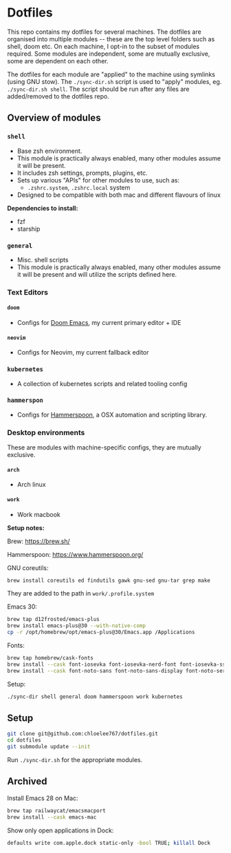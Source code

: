 # Dotfiles

This repo contains my dotfiles for several machines.
The dotfiles are organised into multiple modules -- these are the top level folders such as shell, doom etc.
On each machine, I opt-in to the subset of modules required.
Some modules are independent, some are mutually exclusive, some are dependent on each other.

The dotfiles for each module are "applied" to the machine using symlinks (using GNU stow).
The `./sync-dir.sh` script is used to "apply" modules, eg. `./sync-dir.sh shell`.
The script should be run after any files are added/removed to the dotfiles repo.

## Overview of modules

### `shell`

- Base zsh environment.
- This module is practically always enabled, many other modules assume it will be present.
- It includes zsh settings, prompts, plugins, etc.
- Sets up various "APIs" for other modules to use, such as:
  - `.zshrc.system`, `.zshrc.local` system
- Designed to be compatible with both mac and different flavours of linux

**Dependencies to install:**
- fzf
- starship

### `general`

- Misc. shell scripts
- This module is practically always enabled, many other modules assume it will be present and will utilize the scripts defined here.

### Text Editors

#### `doom`

- Configs for [Doom Emacs](https://github.com/doomemacs/doomemacs), my current primary editor + IDE

#### `neovim`

- Configs for Neovim, my current fallback editor

### `kubernetes`

- A collection of kubernetes scripts and related tooling config

### `hammerspon`

- Configs for [Hammerspoon](https://www.hammerspoon.org/), a OSX automation and scripting library.

### Desktop environments

These are modules with machine-specific configs, they are mutually exclusive.

#### `arch`

- Arch linux

#### `work`

- Work macbook

**Setup notes:**

Brew: https://brew.sh/

Hammerspoon: https://www.hammerspoon.org/

GNU coreutils:
``` sh
brew install coreutils ed findutils gawk gnu-sed gnu-tar grep make
```
They are added to the path in `work/.profile.system`

Emacs 30:
``` sh
brew tap d12frosted/emacs-plus
brew install emacs-plus@30 --with-native-comp
cp -r /opt/homebrew/opt/emacs-plus@30/Emacs.app /Applications
```

Fonts:
``` sh
brew tap homebrew/cask-fonts
brew install --cask font-iosevka font-iosevka-nerd-font font-iosevka-ss14 font-iosevka-aile
brew install --cask font-noto-sans font-noto-sans-display font-noto-serif
```

Setup:
```sh
./sync-dir shell general doom hammerspoon work kubernetes
```

## Setup

```sh
git clone git@github.com:chloelee767/dotfiles.git
cd dotfiles
git submodule update --init
```

Run `./sync-dir.sh` for the appropriate modules.

## Archived

Install Emacs 28 on Mac:
``` sh
brew tap railwaycat/emacsmacport
brew install --cask emacs-mac
```

Show only open applications in Dock:
```sh
defaults write com.apple.dock static-only -bool TRUE; killall Dock
```
